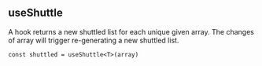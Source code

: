 ## useShuttle

A hook returns a new shuttled list for each unique given array. The changes of array will trigger re-generating a new shuttled list.

```tsx
const shuttled = useShuttle<T>(array)
```
